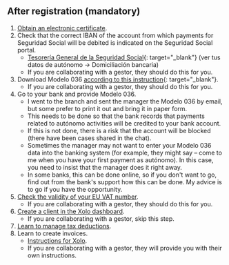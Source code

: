 ## After registration (mandatory)

1. [Obtain an electronic certificate](#obtaining-an-electronic-certificate).
2. Check that the correct IBAN of the account from which payments for Seguridad Social will be debited is indicated on
   the Seguridad Social portal.
    - [Tesorería General de la Seguridad Social](https://portal.seg-social.gob.es/wps/portal/importass/importass/bienvenida){:
      target="_blank"} (ver tus datos de autónomo -> Domiciliación bancaria)
    - If you are collaborating with a gestor, they should do this for you.
3. Download Modelo 036
   [according to this instruction](https://www.xolo.io/es-en/faq/xolo-spain/category/get-started/article/i-am-already-registered-as-self-employed-where-can-i-find-my){:
   target="_blank"}.
    - If you are collaborating with a gestor, they should do this for you.
4. Go to your bank and provide Modelo 036.
    - I went to the branch and sent the manager the Modelo 036 by email, but some prefer to print it out
      and bring it in paper form.
    - This needs to be done so that the bank records that payments related to autónomo activities will be credited to
      your bank account.
    - If this is not done, there is a risk that the account will be blocked (there have been cases shared in the chat).
    - Sometimes the manager may not want to enter your Modelo 036 data into the banking system (for example, they might
      say – come to me when you have your first payment as autónomo). In this case, you need to insist that the manager
      does it right away.
    - In some banks, this can be done online, so if you don't want to go, find out from the bank's support how this can
      be done. My advice is to go if you have the opportunity.
5. [Check the validity of your EU VAT number](#checking-the-validity-of-the-eu-vat-number).
    - If you are collaborating with a gestor, they should do this for you.
6. [Create a client in the Xolo dashboard](#creating-a-client).
    - If you are collaborating with a gestor, skip this step.
7. [Learn to manage tax deductions](#tax-deductions-and-benefits).
8. Learn to create invoices.
    - [Instructions for Xolo](#how-to-create-an-invoice-in-xolo).
    - If you are collaborating with a gestor, they will provide you with their own instructions.
